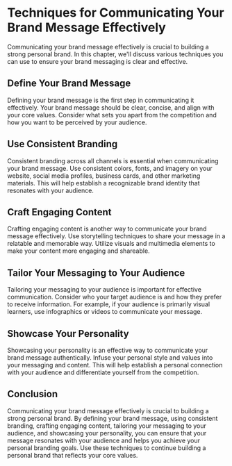 Techniques for Communicating Your Brand Message Effectively
========================================================================================================

Communicating your brand message effectively is crucial to building a strong personal brand. In this chapter, we'll discuss various techniques you can use to ensure your brand messaging is clear and effective.

Define Your Brand Message
-------------------------

Defining your brand message is the first step in communicating it effectively. Your brand message should be clear, concise, and align with your core values. Consider what sets you apart from the competition and how you want to be perceived by your audience.

Use Consistent Branding
-----------------------

Consistent branding across all channels is essential when communicating your brand message. Use consistent colors, fonts, and imagery on your website, social media profiles, business cards, and other marketing materials. This will help establish a recognizable brand identity that resonates with your audience.

Craft Engaging Content
----------------------

Crafting engaging content is another way to communicate your brand message effectively. Use storytelling techniques to share your message in a relatable and memorable way. Utilize visuals and multimedia elements to make your content more engaging and shareable.

Tailor Your Messaging to Your Audience
--------------------------------------

Tailoring your messaging to your audience is important for effective communication. Consider who your target audience is and how they prefer to receive information. For example, if your audience is primarily visual learners, use infographics or videos to communicate your message.

Showcase Your Personality
-------------------------

Showcasing your personality is an effective way to communicate your brand message authentically. Infuse your personal style and values into your messaging and content. This will help establish a personal connection with your audience and differentiate yourself from the competition.

Conclusion
----------

Communicating your brand message effectively is crucial to building a strong personal brand. By defining your brand message, using consistent branding, crafting engaging content, tailoring your messaging to your audience, and showcasing your personality, you can ensure that your message resonates with your audience and helps you achieve your personal branding goals. Use these techniques to continue building a personal brand that reflects your core values.
